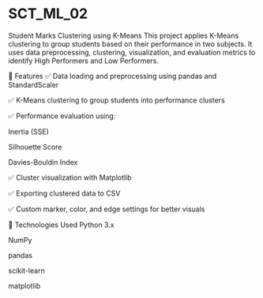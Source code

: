 # SCT_ML_02
Student Marks Clustering using K-Means
This project applies K-Means clustering to group students based on their performance in two subjects. It uses data preprocessing, clustering, visualization, and evaluation metrics to identify High Performers and Low Performers.
 
 

 📌 Features
✅ Data loading and preprocessing using pandas and StandardScaler

✅ K-Means clustering to group students into performance clusters

✅ Performance evaluation using:

Inertia (SSE)

Silhouette Score

Davies-Bouldin Index

✅ Cluster visualization with Matplotlib

✅ Exporting clustered data to CSV

✅ Custom marker, color, and edge settings for better visuals



🧠 Technologies Used
Python 3.x

NumPy

pandas

scikit-learn

matplotlib
